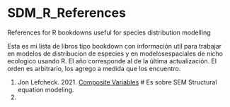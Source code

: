 # SDM_R_References
References for R bookdowns useful for species distribution modelling

Esta es mi lista de libros tipo bookdown con información util para trabajar en modelos de distribucion de especies y en modelosespaciales de nicho ecologico usando R. El año corresponde al de la última actualización. El orden es arbitrario, los agrego a medida que los encuentro.

1. Jon Lefcheck. 2021. [Composite Variables](https://jslefche.github.io/sem_book/) # Es sobre SEM Structural equation modeling.
2. 
